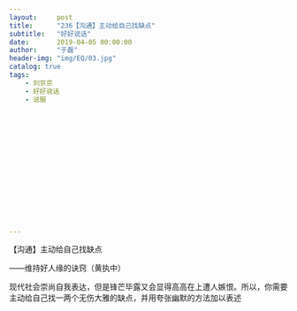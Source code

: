 ```yaml
---
layout:     post
title:      "236【沟通】主动给自己找缺点"
subtitle:   "好好说话"
date:       2019-04-05 00:00:00
author:     "于磊"
header-img: "img/EQ/03.jpg"
catalog: true
tags:
    - 刘京京
    - 好好说话
    - 说服
















---
```


【沟通】主动给自己找缺点

——维持好人缘的诀窍（黄执中）



现代社会崇尚自我表达，但是锋芒毕露又会显得高高在上遭人嫉恨。所以，你需要主动给自己找一两个无伤大雅的缺点，并用夸张幽默的方法加以表述